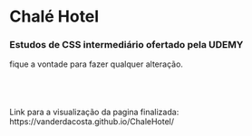 # Chalé Hotel

### Estudos de CSS intermediário ofertado pela UDEMY 

<p> fique a vontade para fazer qualquer alteração.

<br>
<br>
<br>
<br>
<br>
Link para a visualização da pagina finalizada: <a>https://vanderdacosta.github.io/ChaleHotel/</a>